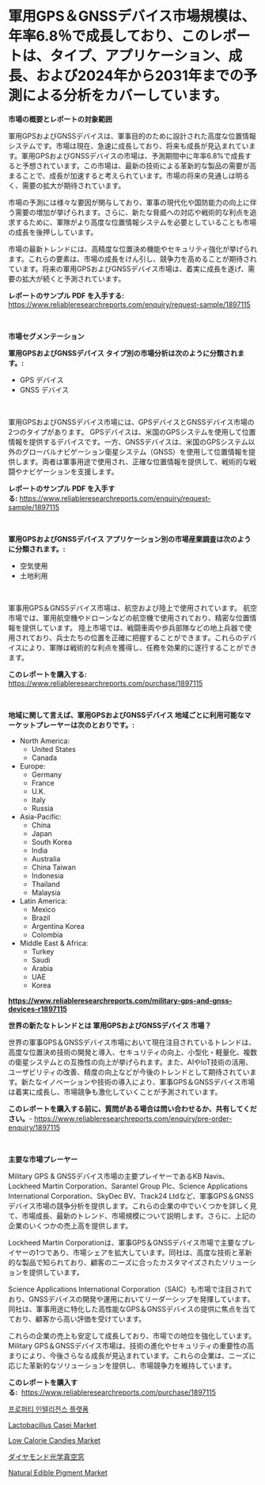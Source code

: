 <p><h1>軍用GPS＆GNSSデバイス市場規模は、年率6.8％で成長しており、このレポートは、タイプ、アプリケーション、成長、および2024年から2031年までの予測による分析をカバーしています。</h1></p><p><strong>市場の概要とレポートの対象範囲</strong></p>
<p><p>軍用GPSおよびGNSSデバイスは、軍事目的のために設計された高度な位置情報システムです。市場は現在、急速に成長しており、将来も成長が見込まれています。軍用GPSおよびGNSSデバイスの市場は、予測期間中に年率6.8%で成長すると予想されています。この市場は、最新の技術による革新的な製品の需要が高まることで、成長が加速すると考えられています。市場の将来の見通しは明るく、需要の拡大が期待されています。</p><p>市場の予測には様々な要因が関与しており、軍事の現代化や国防能力の向上に伴う需要の増加が挙げられます。さらに、新たな脅威への対応や戦術的な利点を追求するために、軍隊がより高度な位置情報システムを必要としていることも市場の成長を後押ししています。</p><p>市場の最新トレンドには、高精度な位置決め機能やセキュリティ強化が挙げられます。これらの要素は、市場の成長をけん引し、競争力を高めることが期待されています。将来の軍用GPSおよびGNSSデバイス市場は、着実に成長を遂げ、需要の拡大が続くと予測されています。</p></p>
<p><strong>レポートのサンプル PDF を入手する:</strong> <a href="https://www.reliableresearchreports.com/enquiry/request-sample/1897115">https://www.reliableresearchreports.com/enquiry/request-sample/1897115</a></p>
<p>&nbsp;</p>
<p><strong>市場セグメンテーション</strong></p>
<p><strong>軍用GPSおよびGNSSデバイス タイプ別の市場分析は次のように分類されます。:</strong></p>
<p><ul><li>GPS デバイス</li><li>GNSS デバイス</li></ul></p>
<p>&nbsp;</p>
<p><p>軍用GPSおよびGNSSデバイス市場には、GPSデバイスとGNSSデバイス市場の2つのタイプがあります。 GPSデバイスは、米国のGPSシステムを使用して位置情報を提供するデバイスです。一方、GNSSデバイスは、米国のGPSシステム以外のグローバルナビゲーション衛星システム（GNSS）を使用して位置情報を提供します。両者は軍事用途で使用され、正確な位置情報を提供して、戦術的な戦闘やナビゲーションを支援します。</p></p>
<p><strong>レポートのサンプル PDF を入手する:</strong>&nbsp;<a href="https://www.reliableresearchreports.com/enquiry/request-sample/1897115">https://www.reliableresearchreports.com/enquiry/request-sample/1897115</a></p>
<p>&nbsp;</p>
<p><strong> 軍用GPSおよびGNSSデバイス アプリケーション別の市場産業調査は次のように分類されます。:</strong></p>
<p><ul><li>空気使用</li><li>土地利用</li></ul></p>
<p>&nbsp;</p>
<p><p>軍事用GPS＆GNSSデバイス市場は、航空および陸上で使用されています。 航空市場では、軍用航空機やドローンなどの航空機で使用されており、精密な位置情報を提供しています。 陸上市場では、戦闘車両や歩兵部隊などの地上兵器で使用されており、兵士たちの位置を正確に把握することができます。これらのデバイスにより、軍隊は戦術的な利点を獲得し、任務を効果的に遂行することができます。</p></p>
<p><strong>このレポートを購入する:</strong>&nbsp; <a href="https://www.reliableresearchreports.com/purchase/1897115">https://www.reliableresearchreports.com/purchase/1897115</a></p>
<p>&nbsp;</p>
<p><strong>地域に関して言えば、軍用GPSおよびGNSSデバイス 地域ごとに利用可能なマーケットプレーヤーは次のとおりです。:</strong></p>
<p><ul>
    <li>
        North America:
        <ul>
            <li>United States</li>
            <li>Canada</li>
        </ul>
    </li>
    <li>
        Europe:
        <ul>
            <li>Germany</li>
            <li>France</li>
            <li>U.K.</li>
            <li>Italy</li>
            <li>Russia</li>
        </ul>
    </li>
    <li>
        Asia-Pacific:
        <ul>
            <li>China</li>
            <li>Japan</li>
            <li>South Korea</li>
            <li>India</li>
            <li>Australia</li>
            <li>China Taiwan</li>
            <li>Indonesia</li>
            <li>Thailand</li>
            <li>Malaysia</li>
        </ul>
    </li>
    <li>
        Latin America:
        <ul>
            <li>Mexico</li>
            <li>Brazil</li>
            <li>Argentina Korea</li>
            <li>Colombia</li>
        </ul>
    </li>
    <li>
        Middle East & Africa:
        <ul>
            <li>Turkey</li>
            <li>Saudi</li>
            <li>Arabia</li>
            <li>UAE</li>
            <li>Korea</li>
        </ul>
    </li>
    </ul></p>
<p><strong><a href="https://www.reliableresearchreports.com/military-gps-and-gnss-devices-r1897115">https://www.reliableresearchreports.com/military-gps-and-gnss-devices-r1897115</a></strong>&nbsp;</p>
<p><strong>世界の新たなトレンドとは 軍用GPSおよびGNSSデバイス 市場？</strong></p>
<p><p>世界の軍事GPS＆GNSSデバイス市場において現在注目されているトレンドは、高度な位置決め技術の開発と導入、セキュリティの向上、小型化・軽量化、複数の衛星システムとの互換性の向上が挙げられます。また、AIやIoT技術の活用、ユーザビリティの改善、精度の向上などが今後のトレンドとして期待されています。新たなイノベーションや技術の導入により、軍事GPS＆GNSSデバイス市場は着実に成長し、市場競争も激化していくことが予測されています。</p></p>
<p><strong>このレポートを購入する前に、質問がある場合は問い合わせるか、共有してください。</strong>- <a href="https://www.reliableresearchreports.com/enquiry/pre-order-enquiry/1897115">https://www.reliableresearchreports.com/enquiry/pre-order-enquiry/1897115</a></p>
<p>&nbsp;</p>
<p><strong>主要な市場プレーヤー</strong></p>
<p><p>Military GPS & GNSSデバイス市場の主要プレイヤーであるKB Navis、Lockheed Martin Corporation、Sarantel Group Plc、Science Applications International Corporation、SkyDec BV、Track24 Ltdなど、軍事GPS＆GNSSデバイス市場の競争分析を提供します。これらの企業の中でいくつかを詳しく見て、市場成長、最新のトレンド、市場規模について説明します。さらに、上記の企業のいくつかの売上高を提供します。</p><p>Lockheed Martin Corporationは、軍事GPS＆GNSSデバイス市場で主要なプレイヤーの1つであり、市場シェアを拡大しています。同社は、高度な技術と革新的な製品で知られており、顧客のニーズに合ったカスタマイズされたソリューションを提供しています。</p><p>Science Applications International Corporation（SAIC）も市場で注目されており、GNSSデバイスの開発や運用においてリーダーシップを発揮しています。同社は、軍事用途に特化した高性能なGPS＆GNSSデバイスの提供に焦点を当てており、顧客から高い評価を受けています。</p><p>これらの企業の売上も安定して成長しており、市場での地位を強化しています。Military GPS＆GNSSデバイス市場は、技術の進化やセキュリティの重要性の高まりにより、今後さらなる成長が見込まれています。これらの企業は、ニーズに応じた革新的なソリューションを提供し、市場競争力を維持しています。</p></p>
<p><strong>このレポートを購入する:</strong>&nbsp;&nbsp;<a href="https://www.reliableresearchreports.com/purchase/1897115">https://www.reliableresearchreports.com/purchase/1897115</a></p>
<p><p><a href="https://github.com/AidenReinger/Market-Research-Report-List-1/blob/main/5761369107498.md">프로퍼티 인텔리전스 플랫폼</a></p><p><a href="https://github.com/mabutironaldo/Market-Research-Report-List-4/blob/main/lactobacillus-casei-market.md">Lactobacillus Casei Market</a></p><p><a href="https://issuu.com/reportprime-2/docs/low-calorie-candies-market-size-2030.pptx">Low Calorie Candies Market</a></p><p><a href="https://medium.com/@reyeshowell655/%E3%83%80%E3%82%A4%E3%83%A4%E3%83%A2%E3%83%B3%E3%83%89%E5%85%89%E5%AD%A6%E7%9C%9F%E7%A9%BA%E7%AA%93%E5%B8%82%E5%A0%B4%E3%81%AE%E6%B4%9E%E5%AF%9F-%E5%B8%82%E5%A0%B4%E5%8B%95%E5%90%91-%E6%88%90%E9%95%B7-2024%E5%B9%B4%E3%81%8B%E3%82%892031%E5%B9%B4%E3%81%BE%E3%81%A7%E3%81%AE%E4%BA%88%E6%B8%AC-caf2304eef8e">ダイヤモンド光学真空窓</a></p><p><a href="https://github.com/Valeridd446677/Market-Research-Report-List-1/blob/main/natural-edible-pigment-market.md">Natural Edible Pigment Market</a></p></p>